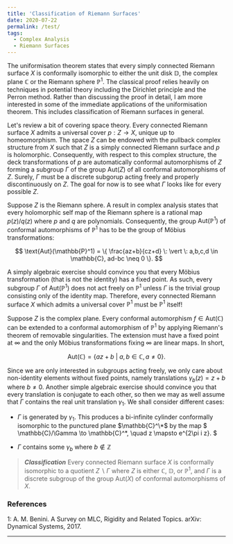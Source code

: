 ```yaml
---
title: 'Classification of Riemann Surfaces'
date: 2020-07-22
permalink: /test/
tags:
  - Complex Analysis
  - Riemann Surfaces
---
```


The uniformisation theorem states that every simply connected Riemann surface $X$ is conformally isomorphic to either the unit disk $\mathbb{D}$, the complex plane $\mathbb{C}$ or the Riemann sphere $\mathbb{P}^1$. The classical proof relies heavily on techniques in potential theory including the Dirichlet principle and the Perron method. Rather than discussing the proof in detail, I am more interested in some of the immediate applications of the uniformisation theorem. This includes classification of Riemann surfaces in general.

Let's review a bit of covering space theory. Every connected Riemann surface $X$ admits a universal cover $p : Z \to X$, unique up to homeomorphism. The space $Z$ can be endowed with the pullback complex structure from $X$ such that $Z$ is a simply connected Riemann surface and $p$ is holomorphic. Consequently, with respect to this complex structure, the deck transformations of $p$ are automatically conformal automorphisms of $Z$ forming a subgroup $\Gamma$ of the group $\text{Aut}(Z)$ of all conformal automorphisms of $Z$. Surely, $\Gamma$ must be a discrete subgorup acting freely and properly discontinuously on $Z$. The goal for now is to see what $\Gamma$ looks like for every possible $Z$.

Suppose $Z$ is the Riemann sphere. A result in complex analysis states that every holomorphic self map of the Riemann sphere is a rational map $p(z)/q(z)$ where $p$ and $q$ are polynomials. Consequently, the group $\text{Aut}(\mathbb{P}^1)$ of conformal automorphisms of $\mathbb{P}^1$ has to be the group of Möbius transformations:

$$
\text{Aut}(\mathbb{P}^1) = \{ \frac{az+b}{cz+d} \: \vert \: a,b,c,d \in \mathbb{C}, ad-bc \neq 0 \}.
$$

A simply algebraic exercise should convince you that every Möbius transformation (that is not the identity) has a fixed point. As such, every subgroup $\Gamma$ of $\text{Aut}(\mathbb{P}^1)$ does not act freely on $\mathbb{P}^1$ unless $\Gamma$ is the trivial group consisting only of the identity map. Therefore, every connected Riemann surface $X$ which admits a universal cover $\mathbb{P}^1$ must be $\mathbb{P}^1$ itself!

Suppose $Z$ is the complex plane. Every conformal automorphism $f \in \text{Aut}(\mathbb{C})$ can be extended to a conformal automorphism of $\mathbb{P}^1$ by applying Riemann's theorem of removable singularities. The extension must have a fixed point at $\infty$ and the only Möbius transformations fixing $\infty$ are linear maps. In short,

$$
\text{Aut}(\mathbb{C}) = \{ az+b \: \vert \: a,b \in \mathbb{C}, a \neq 0 \}.
$$

Since we are only interested in subgroups acting freely, we only care about non-identity elements without fixed points, namely translations $\gamma_b(z) = z+b$ where $b\neq 0$. Another simple algebraic exercise should convince you that every translation is conjugate to each other, so then we may as well assume that $\Gamma$ contains the real unit translation $\gamma_1$. We shall consider different cases:
* $\Gamma$ is generated by $\gamma_1$. This produces a bi-infinite cylinder conformally isomorphic to the punctured plane $\mathbb{C}^\*$ by the map $
\mathbb{C}/\Gamma \to \mathbb{C}^\*, \quad z \mapsto e^{2\pi i z}.
$

* $\Gamma$ contains some $\gamma_b$ where $b \not\in \mathbb{Z}$


> **_Classification_** Every connected Riemann surface $X$ is conformally isomorphic to a quotient $Z \backslash \Gamma$ where $Z$ is either $\mathbb{C}$, $\mathbb{D}$, or $\mathbb{P}^1$, and $\Gamma$ is a discrete subgroup of the group $\text{Aut}(X)$ of conformal automorphisms of $X$.



### References
<a name="fn1">1</a>: A. M. Benini. A Survey on MLC, Rigidity and Related Topics. arXiv: Dynamical Systems, 2017.  

------
